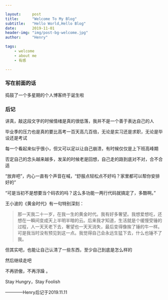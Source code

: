 ```yaml
---

layout:     post
title:      "Welcome To My Blog"
subtitle:   "Hello World,Hello Blog"
date:       2019-11-01
header-img: "img/post-bg-welcome.jpg"
author:     "Henry"

tags:
    - welcome
    - about me
    - 有感

---
```


### 写在前面的话

捣鼓了一个多星期的个人博客终于诞生啦


### 后记

讲真，敲这段文字的时候情绪是真的很低落，我并不是一个善于表达自己的人

毕业季的压力也是真的要比高考一百天高几百倍，无论是实习还是求职，无论是毕设还是考试

每一个看起来似乎很小，但又可以足以让自己崩溃，有时候仅仅是上下班高峰期



否定自己的念头越来越多，发呆的时候老是回想，自己走的路到底对不对，合不合适

“放弃吧”，内心一直有个声音在喊，“舒服点轻松点不好吗？家里都可以帮你安排好的”

“可是当初不是想要当个码农的吗？这么多功能一两行代码就搞定了，多酷啊。”





王小波的《黄金时代》有一句特别深刻：

> 那一天我二十一岁，在我一生的黄金时代。我有好多奢望。我想爱想吃，还想在一瞬间变成天上半明半暗的云。后来我才知道，生活就是个缓慢受锤的过程，人一天天老下去，奢望也一天天消失，最后变得像挨了锤的牛一样。
> 可是我当时没有预见到这一点。我觉得自己会永远生猛下去，什么也锤不了我。



但其实吧，也能让自己认清了一些东西，至少自己到底是怎么样的

然后继续走吧

不再骄傲，不再浮躁 。

Stay Hungry，Stay Foolish


————Henry后记于2019.11.11


